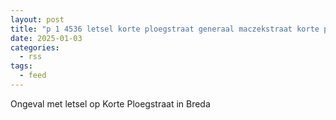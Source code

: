 ```yaml
---
layout: post
title: "p 1 4536 letsel korte ploegstraat generaal maczekstraat korte ploegstraat breda"
date: 2025-01-03
categories: 
  - rss
tags: 
  - feed
---
```


Ongeval met letsel op Korte Ploegstraat in Breda
